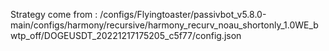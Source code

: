 Strategy come from : /configs/Flyingtoaster/passivbot_v5.8.0-main/configs/harmony/recursive/harmony_recurv_noau_shortonly_1.0WE_bwtp_off/DOGEUSDT_20221217175205_c5f77/config.json